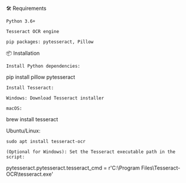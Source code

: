 🛠️ Requirements

    Python 3.6+

    Tesseract OCR engine

    pip packages: pytesseract, Pillow

  📦 Installation

    Install Python dependencies:

pip install pillow pytesseract

    Install Tesseract:

    Windows: Download Tesseract installer

    macOS:

brew install tesseract

Ubuntu/Linux:

    sudo apt install tesseract-ocr

    (Optional for Windows): Set the Tesseract executable path in the script:

pytesseract.pytesseract.tesseract_cmd = r'C:\Program Files\Tesseract-OCR\tesseract.exe'
